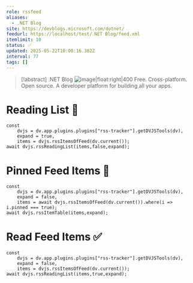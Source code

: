 ```yaml
---
role: rssfeed
aliases:
  - .NET Blog
site: https://devblogs.microsoft.com/dotnet/
feedurl: https://localhost/test/․NET Blog/feed.xml
itemlimit: 10
status: ✅
updated: 2025-05-22T10:00:16.382Z
interval: 77
tags: []
---
```


> [!abstract] .NET Blog
> ![image|float:right|400](https://devblogs.microsoft.com/dotnet/wp-content/uploads/sites/10/2018/10/Microsoft-Favicon.png) Free. Cross-platform. Open source. A developer platform for building all your apps.

# Reading List 📑

~~~dataviewjs
const
	dvjs = dv.app.plugins.plugins["rss-tracker"].getDVJSTools(dv),
	expand = true,
	items = dvjs.rssItemsOfFeed(dv.current());
await dvjs.rssReadingList(items,false,expand);
~~~

# Pinned Feed Items 📍

~~~dataviewjs
const
	dvjs = dv.app.plugins.plugins["rss-tracker"].getDVJSTools(dv),
	expand = false,
	items = await dvjs.rssItemsOfFeed(dv.current()).where(i => i.pinned === true);
await dvjs.rssItemTable(items,expand);
~~~

# Read Feed Items ✅

~~~dataviewjs
const
	dvjs = dv.app.plugins.plugins["rss-tracker"].getDVJSTools(dv),
	expand = false,
	items = dvjs.rssItemsOfFeed(dv.current());
await dvjs.rssReadingList(items,true,expand);
~~~